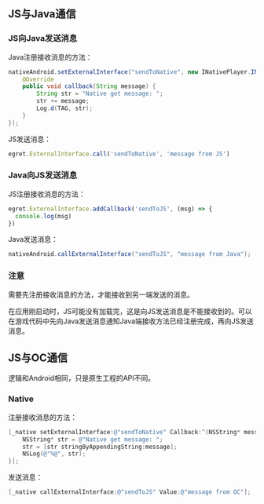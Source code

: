 


## JS与Java通信

### JS向Java发送消息

Java注册接收消息的方法：

```java
nativeAndroid.setExternalInterface("sendToNative", new INativePlayer.INativeInterface() {
    @Override
    public void callback(String message) {
        String str = "Native get message: ";
        str += message;
        Log.d(TAG, str);
    }
});
```

JS发送消息：

```javascript
egret.ExternalInterface.call('sendToNative', 'message from JS')
```

### Java向JS发送消息

JS注册接收消息的方法：

```javascript
egret.ExternalInterface.addCallback('sendToJS', (msg) => {
  console.log(msg)
})
```

Java发送消息：

```java
nativeAndroid.callExternalInterface("sendToJS", "message from Java");
```

### 注意
需要先注册接收消息的方法，才能接收到另一端发送的消息。

在应用刚启动时，JS可能没有加载完，这是向JS发送消息是不能接收到的。可以在游戏代码中先向Java发送消息通知Java端接收方法已经注册完成，再向JS发送消息。

## JS与OC通信

逻辑和Android相同，只是原生工程的API不同。

### Native

注册接收消息的方法：

```objective-c
[_native setExternalInterface:@"sendToNative" Callback:^(NSString* message) {
    NSString* str = @"Native get message: ";
    str = [str stringByAppendingString:message];
    NSLog(@"%@", str);
}];
```

发送消息：

```objective-c
[_native callExternalInterface:@"sendToJS" Value:@"message from OC"];
```
